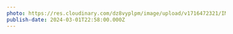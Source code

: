 ```yaml
---
photo: https://res.cloudinary.com/dz8vyplpm/image/upload/v1716472321/IMG_9162_lhkxiq.jpg
publish-date: 2024-03-01T22:58:00.000Z
---
```

